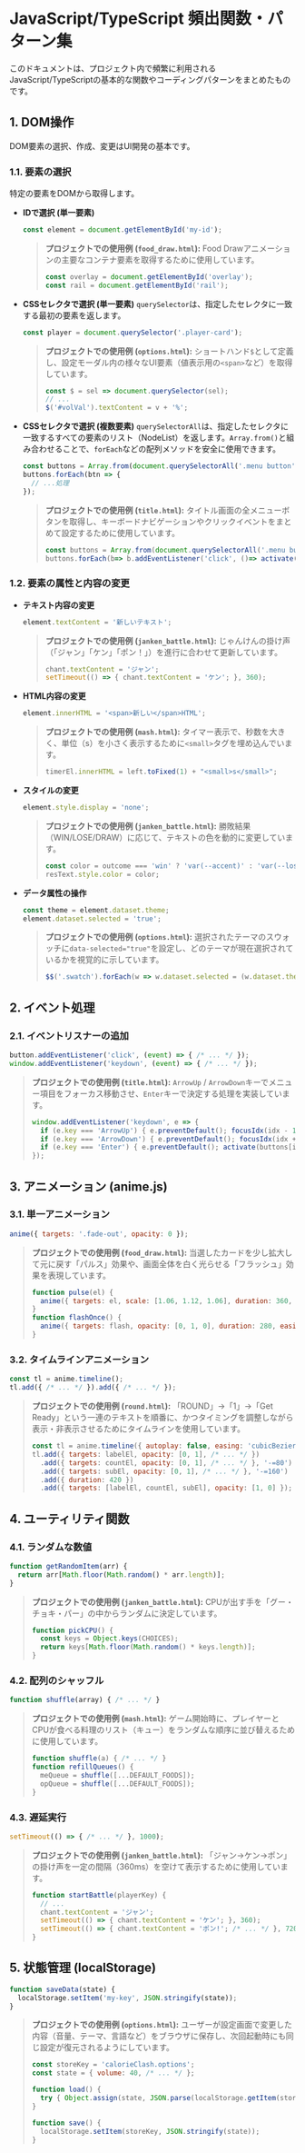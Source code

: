 # JavaScript/TypeScript 頻出関数・パターン集

このドキュメントは、プロジェクト内で頻繁に利用されるJavaScript/TypeScriptの基本的な関数やコーディングパターンをまとめたものです。

## 1. DOM操作

DOM要素の選択、作成、変更はUI開発の基本です。

### 1.1. 要素の選択

特定の要素をDOMから取得します。

- **IDで選択 (単一要素)**
  ```javascript
  const element = document.getElementById('my-id');
  ```
  > **プロジェクトでの使用例 (`food_draw.html`):**
  > Food Drawアニメーションの主要なコンテナ要素を取得するために使用しています。
  > ```javascript
  > const overlay = document.getElementById('overlay');
  > const rail = document.getElementById('rail');
  > ```

- **CSSセレクタで選択 (単一要素)**
  `querySelector`は、指定したセレクタに一致する最初の要素を返します。
  ```javascript
  const player = document.querySelector('.player-card');
  ```
  > **プロジェクトでの使用例 (`options.html`):**
  > ショートハンド`$`として定義し、設定モーダル内の様々なUI要素（値表示用の`<span>`など）を取得しています。
  > ```javascript
  > const $ = sel => document.querySelector(sel);
  > // ...
  > $('#volVal').textContent = v + '%';
  > ```

- **CSSセレクタで選択 (複数要素)**
  `querySelectorAll`は、指定したセレクタに一致するすべての要素のリスト（NodeList）を返します。`Array.from()`と組み合わせることで、`forEach`などの配列メソッドを安全に使用できます。
  ```javascript
  const buttons = Array.from(document.querySelectorAll('.menu button'));
  buttons.forEach(btn => {
    // ...処理
  });
  ```
  > **プロジェクトでの使用例 (`title.html`):**
  > タイトル画面の全メニューボタンを取得し、キーボードナビゲーションやクリックイベントをまとめて設定するために使用しています。
  > ```javascript
  > const buttons = Array.from(document.querySelectorAll('.menu button'));
  > buttons.forEach(b=> b.addEventListener('click', ()=> activate(b)) );
  > ```

### 1.2. 要素の属性と内容の変更

- **テキスト内容の変更**
  ```javascript
  element.textContent = '新しいテキスト';
  ```
  > **プロジェクトでの使用例 (`janken_battle.html`):**
  > じゃんけんの掛け声（「ジャン」「ケン」「ポン！」）を進行に合わせて更新しています。
  > ```javascript
  > chant.textContent = 'ジャン';
  > setTimeout(() => { chant.textContent = 'ケン'; }, 360);
  > ```

- **HTML内容の変更**
  ```javascript
  element.innerHTML = '<span>新しい</span>HTML';
  ```
  > **プロジェクトでの使用例 (`mash.html`):**
  > タイマー表示で、秒数を大きく、単位（s）を小さく表示するために`<small>`タグを埋め込んでいます。
  > ```javascript
  > timerEl.innerHTML = left.toFixed(1) + "<small>s</small>";
  > ```

- **スタイルの変更**
  ```javascript
  element.style.display = 'none';
  ```
  > **プロジェクトでの使用例 (`janken_battle.html`):**
  > 勝敗結果（WIN/LOSE/DRAW）に応じて、テキストの色を動的に変更しています。
  > ```javascript
  > const color = outcome === 'win' ? 'var(--accent)' : 'var(--lose)';
  > resText.style.color = color;
  > ```

- **データ属性の操作**
  ```javascript
  const theme = element.dataset.theme;
  element.dataset.selected = 'true';
  ```
  > **プロジェクトでの使用例 (`options.html`):**
  > 選択されたテーマのスウォッチに`data-selected="true"`を設定し、どのテーマが現在選択されているかを視覚的に示しています。
  > ```javascript
  > $$('.swatch').forEach(w => w.dataset.selected = (w.dataset.theme === state.theme));
  > ```

## 2. イベント処理

### 2.1. イベントリスナーの追加

```javascript
button.addEventListener('click', (event) => { /* ... */ });
window.addEventListener('keydown', (event) => { /* ... */ });
```
> **プロジェクトでの使用例 (`title.html`):**
> `ArrowUp` / `ArrowDown`キーでメニュー項目をフォーカス移動させ、`Enter`キーで決定する処理を実装しています。
> ```javascript
> window.addEventListener('keydown', e => {
>   if (e.key === 'ArrowUp') { e.preventDefault(); focusIdx(idx - 1); }
>   if (e.key === 'ArrowDown') { e.preventDefault(); focusIdx(idx + 1); }
>   if (e.key === 'Enter') { e.preventDefault(); activate(buttons[idx]); }
> });
> ```

## 3. アニメーション (anime.js)

### 3.1. 単一アニメーション

```javascript
anime({ targets: '.fade-out', opacity: 0 });
```
> **プロジェクトでの使用例 (`food_draw.html`):**
> 当選したカードを少し拡大して元に戻す「パルス」効果や、画面全体を白く光らせる「フラッシュ」効果を表現しています。
> ```javascript
> function pulse(el) {
>   anime({ targets: el, scale: [1.06, 1.12, 1.06], duration: 360, easing: 'easeInOutQuad' });
> }
> function flashOnce() {
>   anime({ targets: flash, opacity: [0, 1, 0], duration: 280, easing: 'easeOutQuad' });
> }
> ```

### 3.2. タイムラインアニメーション

```javascript
const tl = anime.timeline();
tl.add({ /* ... */ }).add({ /* ... */ });
```
> **プロジェクトでの使用例 (`round.html`):**
> 「ROUND」→「1」→「Get Ready」という一連のテキストを順番に、かつタイミングを調整しながら表示・非表示させるためにタイムラインを使用しています。
> ```javascript
> const tl = anime.timeline({ autoplay: false, easing: 'cubicBezier(.2,.8,.2,1)' });
> tl.add({ targets: labelEl, opacity: [0, 1], /* ... */ })
>   .add({ targets: countEl, opacity: [0, 1], /* ... */ }, '-=80')
>   .add({ targets: subEl, opacity: [0, 1], /* ... */ }, '-=160')
>   .add({ duration: 420 })
>   .add({ targets: [labelEl, countEl, subEl], opacity: [1, 0] });
> ```

## 4. ユーティリティ関数

### 4.1. ランダムな数値

```javascript
function getRandomItem(arr) {
  return arr[Math.floor(Math.random() * arr.length)];
}
```
> **プロジェクトでの使用例 (`janken_battle.html`):**
> CPUが出す手を「グー・チョキ・パー」の中からランダムに決定しています。
> ```javascript
> function pickCPU() {
>   const keys = Object.keys(CHOICES);
>   return keys[Math.floor(Math.random() * keys.length)];
> }
> ```

### 4.2. 配列のシャッフル

```javascript
function shuffle(array) { /* ... */ }
```
> **プロジェクトでの使用例 (`mash.html`):**
> ゲーム開始時に、プレイヤーとCPUが食べる料理のリスト（キュー）をランダムな順序に並び替えるために使用しています。
> ```javascript
> function shuffle(a) { /* ... */ }
> function refillQueues() {
>   meQueue = shuffle([...DEFAULT_FOODS]);
>   opQueue = shuffle([...DEFAULT_FOODS]);
> }
> ```

### 4.3. 遅延実行

```javascript
setTimeout(() => { /* ... */ }, 1000);
```
> **プロジェクトでの使用例 (`janken_battle.html`):**
> 「ジャン→ケン→ポン」の掛け声を一定の間隔（360ms）を空けて表示するために使用しています。
> ```javascript
> function startBattle(playerKey) {
>   // ...
>   chant.textContent = 'ジャン';
>   setTimeout(() => { chant.textContent = 'ケン'; }, 360);
>   setTimeout(() => { chant.textContent = 'ポン!'; /* ... */ }, 720);
> }
> ```

## 5. 状態管理 (localStorage)

```javascript
function saveData(state) {
  localStorage.setItem('my-key', JSON.stringify(state));
}
```
> **プロジェクトでの使用例 (`options.html`):**
> ユーザーが設定画面で変更した内容（音量、テーマ、言語など）をブラウザに保存し、次回起動時にも同じ設定が復元されるようにしています。
> ```javascript
> const storeKey = 'calorieClash.options';
> const state = { volume: 40, /* ... */ };
>
> function load() {
>   try { Object.assign(state, JSON.parse(localStorage.getItem(storeKey)) || {}); } catch (_) {}
> }
>
> function save() {
>   localStorage.setItem(storeKey, JSON.stringify(state));
> }
> ```